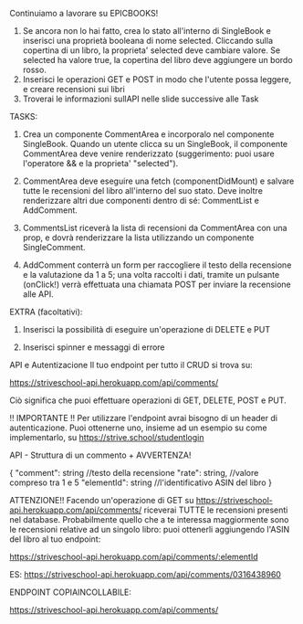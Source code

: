 Continuiamo a lavorare su EPICBOOKS!
1. Se ancora non lo hai fatto, crea lo stato all'interno di SingleBook e inserisci una proprietà booleana di nome selected.
Cliccando sulla copertina di un libro, la proprieta' selected deve cambiare valore.
Se selected ha valore true, la copertina del libro deve aggiungere un bordo rosso.
2. Inserisci le operazioni GET e POST in modo che l'utente possa leggere, e creare recensioni sui libri
3. Troverai le informazioni sullAPI nelle slide successive alle Task

TASKS:
1. Crea un componente CommentArea e incorporalo nel componente SingleBook.
Quando un utente clicca su un SingleBook, il componente CommentArea deve venire renderizzato (suggerimento: puoi usare l'operatore && e la proprieta' "selected").

2. CommentArea deve eseguire una fetch (componentDidMount) e salvare tutte le recensioni del libro all'interno del suo stato. Deve inoltre renderizzare altri due componenti
dentro di sé: CommentList e AddComment.

3. CommentsList riceverà la lista di recensioni da CommentArea con una prop, e dovrà renderizzare la lista utilizzando un componente SingleComment.

4. AddComment conterrà un form per raccogliere il testo della recensione e la valutazione da 1 a 5; una volta raccolti i dati, tramite un pulsante (onClick!) verrà effettuata una chiamata
POST per inviare la recensione alle API.

EXTRA (facoltativi):
1. Inserisci la possibilità di eseguire un'operazione di DELETE e PUT

2. Inserisci spinner e messaggi di errore


API e Autentizacione
Il tuo endpoint per tutto il CRUD si trova su:

https://striveschool-api.herokuapp.com/api/comments/

Ciò significa che puoi effettuare operazioni di GET, DELETE, POST e PUT.

!! IMPORTANTE !!
Per utilizzare l'endpoint avrai bisogno di un header di autenticazione. Puoi ottenerne uno, insieme ad un esempio su come implementarlo, su https://strive.school/studentlogin 


API - Struttura di un commento + AVVERTENZA!

{
    "comment": string //testo della recensione
    "rate": string, //valore compreso tra 1 e 5
    "elementId": string //l'identificativo ASIN del libro
}

ATTENZIONE!!
Facendo un'operazione di GET su https://striveschool-api.herokuapp.com/api/comments/
riceverai TUTTE le recensioni presenti nel database.
Probabilmente quello che a te interessa maggiormente sono le recensioni relative ad un singolo libro: puoi ottenerli aggiungendo l'ASIN del libro al tuo endpoint:

https://striveschool-api.herokuapp.com/api/comments/:elementId

ES: https://striveschool-api.herokuapp.com/api/comments/0316438960


ENDPOINT COPIAINCOLLABILE:

https://striveschool-api.herokuapp.com/api/comments/